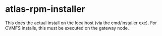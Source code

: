 # atlas-rpm-installer

This does the actual install on the localhost (via the cmd/installer exe).
For CVMFS installs, this must be executed on the gateway node.